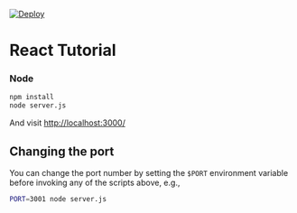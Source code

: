 [![Deploy](https://www.herokucdn.com/deploy/button.png)](https://heroku.com/deploy)

# React Tutorial

### Node

```sh
npm install
node server.js
```

And visit <http://localhost:3000/>

## Changing the port

You can change the port number by setting the `$PORT` environment variable before invoking any of the scripts above, e.g.,

```sh
PORT=3001 node server.js
```
